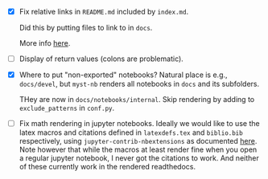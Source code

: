 
- [x] Fix relative links in `README.md` included by `index.md`.

	Did this by putting files to link to in `docs`.

	More info [here](https://myst-parser.readthedocs.io/en/v0.13.5/using/howto.html#include-a-file-from-outside-the-docs-folder-like-readme-md).
	
- [ ] Display of return values (colons are problematic).

- [x] Where to put "non-exported" notebooks?  Natural place is e.g., `docs/devel`, but `myst-nb` renders all notebooks in `docs` and its subfolders.

	THey are now in `docs/notebooks/internal`.  Skip rendering by adding to `exclude_patterns` in `conf.py`.

- [ ] Fix math rendering in jupyter notebooks.  Ideally we would like to use the latex macros and citations defined in `latexdefs.tex` and `biblio.bib` respectively, using `jupyter-contrib-nbextensions` as documented [here](https://jupyter-contrib-nbextensions.readthedocs.io/en/latest/nbextensions/latex_envs/README.html).  Note however that while the macros at least render fine when you open a regular jupyter notebook, I never got the citations to work.  And neither of these currently work in the rendered readthedocs. 
